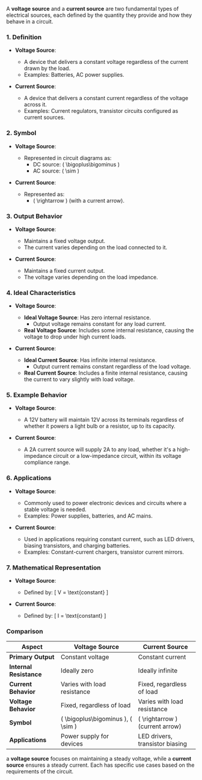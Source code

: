 A **voltage source** and a **current source** are two fundamental types of electrical sources, each defined by the quantity they provide and how they behave in a circuit.

### **1. Definition**

- **Voltage Source**:

  - A device that delivers a constant voltage regardless of the current drawn by the load.
  - Examples: Batteries, AC power supplies.

- **Current Source**:

  - A device that delivers a constant current regardless of the voltage across it.
  - Examples: Current regulators, transistor circuits configured as current sources.

### **2. Symbol**

- **Voltage Source**:

  - Represented in circuit diagrams as:
    - DC source: \( \bigoplus\bigominus \)
    - AC source: \( \sim \)

- **Current Source**:

  - Represented as:
    - \( \rightarrow \) (with a current arrow).

### **3. Output Behavior**

- **Voltage Source**:

  - Maintains a fixed voltage output.
  - The current varies depending on the load connected to it.

- **Current Source**:

  - Maintains a fixed current output.
  - The voltage varies depending on the load impedance.

### **4. Ideal Characteristics**

- **Voltage Source**:
  - **Ideal Voltage Source**: Has zero internal resistance.
    - Output voltage remains constant for any load current.
  - **Real Voltage Source**: Includes some internal resistance, causing the voltage to drop under high current loads.

- **Current Source**:
  - **Ideal Current Source**: Has infinite internal resistance.
    - Output current remains constant regardless of the load voltage.
  - **Real Current Source**: Includes a finite internal resistance, causing the current to vary slightly with load voltage.

### **5. Example Behavior**

- **Voltage Source**:
  - A 12V battery will maintain 12V across its terminals regardless of whether it powers a light bulb or a resistor, up to its capacity.

- **Current Source**:
  - A 2A current source will supply 2A to any load, whether it's a high-impedance circuit or a low-impedance circuit, within its voltage compliance range.

### **6. Applications**

- **Voltage Source**:

  - Commonly used to power electronic devices and circuits where a stable voltage is needed.
  - Examples: Power supplies, batteries, and AC mains.

- **Current Source**:

  - Used in applications requiring constant current, such as LED drivers, biasing transistors, and charging batteries.
  - Examples: Constant-current chargers, transistor current mirrors.

### **7. Mathematical Representation**

- **Voltage Source**:

  - Defined by:
    \[
    V = \text{constant}
    \]

- **Current Source**:

  - Defined by:
    \[
    I = \text{constant}
    \]

### **Comparison**

| **Aspect**             | **Voltage Source**                 | **Current Source**                 |
|-------------------------|-------------------------------------|-------------------------------------|
| **Primary Output**      | Constant voltage                   | Constant current                   |
| **Internal Resistance** | Ideally zero                       | Ideally infinite                   |
| **Current Behavior**    | Varies with load resistance         | Fixed, regardless of load          |
| **Voltage Behavior**    | Fixed, regardless of load           | Varies with load resistance         |
| **Symbol**              | \( \bigoplus\bigominus \), \( \sim \) | \( \rightarrow \) (current arrow)  |
| **Applications**        | Power supply for devices           | LED drivers, transistor biasing    |

a **voltage source** focuses on maintaining a steady voltage, while a **current source** ensures a steady current. Each has specific use cases based on the requirements of the circuit.
